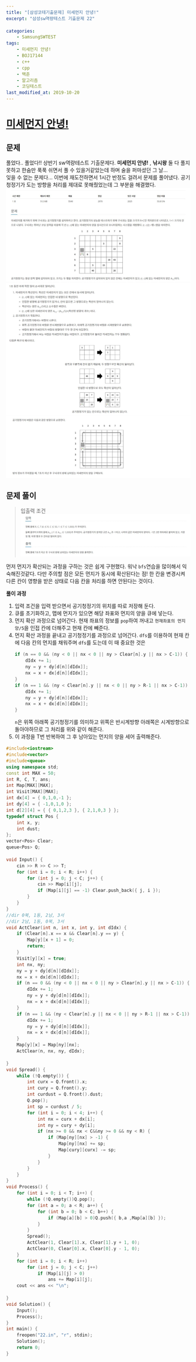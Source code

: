 ```yaml
---
title: "[삼성코테기출문제] 미세먼지 안녕!"
excerpt: "삼성sw역량테스트 기출문제 22"

categories:
    - SamsungSWTEST
tags:
    - 미세먼지 안녕!
    - BOJ17144
    - c++
    - cpp
    - 백준
    - 알고리즘
    - 코딩테스트
last_modified_at: 2019-10-20
---  
```

# [미세먼지 안녕!](https://www.acmicpc.net/problem/17144)  
  
## 문제  
풀었다.. 풀었다!! 상반기 sw역량테스트 기출문제다. __미세먼지 안녕!__ , __낚시왕__ 둘 다 풀지 못하고 한숨만 푹푹 쉬면서 풀 수 있을거같았는데 하며 술을 퍼마셨던 그 날...  
잊을 수 없는 문제다... 이번에 재도전하면서 1시간 반정도 걸려서 문제를 풀어냈다. 공기청정기가 도는 방향을 처리를 제대로 못해줬었는데 그 부분을 해결했다.
[![문제](/assets/BOJ-samsung/2019-10-20-SamsungEX22-img01.jpg)](/assets/BOJ-samsung/2019-10-20-SamsungEX22-img01.jpg)  
[![문제](/assets/BOJ-samsung/2019-10-20-SamsungEX22-img02.jpg)](/assets/BOJ-samsung/2019-10-20-SamsungEX22-img02.jpg)  
[![문제](/assets/BOJ-samsung/2019-10-20-SamsungEX22-img03.jpg)](/assets/BOJ-samsung/2019-10-20-SamsungEX22-img03.jpg)  
  
## 문제 풀이  
>입출력 조건  
[![입력](/assets/BOJ-samsung/2019-10-20-SamsungEX22-img04.jpg)](/assets/BOJ-samsung/2019-10-20-SamsungEX22-img04.jpg)  
  
먼저 먼지가 확산되는 과정을 구하는 것은 쉽게 구현했다. 워낙 `bfs`연습을 많이해서 익숙해진것같다. 다만 주의할 점은 모든 먼지가 동시에 확산된다는 점! 한 칸을 변경시켜 다른 칸이 영향을 받은 상태로 다음 칸을 처리를 하면 안된다는 것이다.
  
__풀이 과정__  
1. 입력 조건을 입력 받으면서 공기청정기의 위치를 따로 저장해 둔다.  
2. 큐를 초기화하고, 맵에 먼지가 있으면 해당 좌표와 먼지의 양을 큐에 넣는다.  
3. 먼지 확산 과정으로 넘어간다. 현재 좌표의 정보를 `pop`하여 꺼내고 `현재좌표의 먼지양/5`을 인접 칸에 더해주고 현재 칸에 빼준다.  
4. 먼지 확산 과정을 끝내고 공기청정기를 과정으로 넘어간다. `dfs`를 이용하여 현재 칸에 다음 칸의 먼지를 채워주며 `dfs`를 도는데 이 때 중요한 것은  
    ```cpp  
    if (n == 0 && (ny < 0 || nx < 0 || ny > Clear[n].y || nx > C-1)) {
		dIdx += 1;
		ny = y + dy[d[n][dIdx]];
		nx = x + dx[d[n][dIdx]];
	}
	if (n == 1 && (ny < Clear[n].y || nx < 0 || ny > R-1 || nx > C-1)) {
		dIdx += 1;
		ny = y + dy[d[n][dIdx]];
		nx = x + dx[d[n][dIdx]];
	}
    ```  
    `n`은 위쪽 아래쪽 공기청정기를 의미하고 위쪽은 반시계방향 아래쪽은 시계방향으로 돌아야하므로 그 처리를 위와 같이 해준다.
5. 이 과정을 T번 반복하여 그 후 남아있는 먼지의 양을 세어 출력해준다.  

```cpp
#include<iostream>
#include<vector>
#include<queue>
using namespace std;
const int MAX = 50;
int R, C, T, ans;
int Map[MAX][MAX];
int Visit[MAX][MAX];
int dx[4] = { 0,1,0,-1 };
int dy[4] = { -1,0,1,0 };
int d[2][4] = { { 0,1,2,3 }, { 2,1,0,3 } };
typedef struct Pos {
	int x, y;
	int dust;
};
vector<Pos> Clear;
queue<Pos> Q;

void Input() {
	cin >> R >> C >> T;
	for (int i = 0; i < R; i++) {
		for (int j = 0; j < C; j++) {
			cin >> Map[i][j];
			if (Map[i][j] == -1) Clear.push_back({ j, i });
		}
	}
}
//dir 0북, 1동, 2남, 3서
//dir 2남, 1동, 0북, 3서
void ActClear(int n, int x, int y, int dIdx) {
	if (Clear[n].x == x && Clear[n].y == y) {
		Map[y][x + 1] = 0;
		return;
	}
	Visit[y][x] = true;
	int nx, ny;
	ny = y + dy[d[n][dIdx]];
	nx = x + dx[d[n][dIdx]];
	if (n == 0 && (ny < 0 || nx < 0 || ny > Clear[n].y || nx > C-1)) {
		dIdx += 1;
		ny = y + dy[d[n][dIdx]];
		nx = x + dx[d[n][dIdx]];
	}
	if (n == 1 && (ny < Clear[n].y || nx < 0 || ny > R-1 || nx > C-1)) {
		dIdx += 1;
		ny = y + dy[d[n][dIdx]];
		nx = x + dx[d[n][dIdx]];
	}
	Map[y][x] = Map[ny][nx];
	ActClear(n, nx, ny, dIdx);

}
void Spread() {
	while (!Q.empty()) {
		int curx = Q.front().x;
		int cury = Q.front().y;
		int curdust = Q.front().dust;
		Q.pop();
		int sp = curdust / 5;
		for (int i = 0; i < 4; i++) {
			int nx = curx + dx[i];
			int ny = cury + dy[i];
			if (nx >= 0 && nx < C&&ny >= 0 && ny < R) {
				if (Map[ny][nx] > -1) {
					Map[ny][nx] += sp;
					Map[cury][curx] -= sp;
				}
			}
		}
	}
}
void Process() {
	for (int i = 0; i < T; i++) {
		while (!Q.empty())Q.pop();
		for (int a = 0; a < R; a++) {
			for (int b = 0; b < C; b++) {
				if (Map[a][b] > 0)Q.push({ b,a ,Map[a][b] });
			}
		}
		Spread();
		ActClear(1, Clear[1].x, Clear[1].y + 1, 0);
		ActClear(0, Clear[0].x, Clear[0].y - 1, 0);
	}
	for (int i = 0; i < R; i++)
		for (int j = 0; j < C; j++)
			if (Map[i][j] > 0)
				ans += Map[i][j];
	cout << ans << "\n";

}
void Solution() {
	Input();
	Process();
}
int main() {
	freopen("22.in", "r", stdin);
	Solution();
	return 0;
}
```